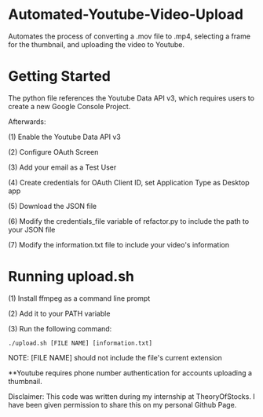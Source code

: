 # Automated-Youtube-Video-Upload

Automates the process of converting a .mov file to .mp4, selecting a frame for the thumbnail, and uploading the video to Youtube.

# Getting Started

The python file references the Youtube Data API v3, which requires users to create a new Google Console Project. 

Afterwards:

(1) Enable the Youtube Data API v3

(2) Configure OAuth Screen

(3) Add your email as a Test User

(4) Create credentials for OAuth Client ID, set Application Type as Desktop app

(5) Download the JSON file

(6) Modify the credentials_file variable of refactor.py to include the path to your JSON file

(7) Modify the information.txt file to include your video's information


# Running upload.sh

(1) Install ffmpeg as a command line prompt

(2) Add it to your PATH variable

(3) Run the following command:

````
./upload.sh [FILE NAME] [information.txt]
````

NOTE: [FILE NAME] should not include the file's current extension

**Youtube requires phone number authentication for accounts uploading a thumbnail. 

Disclaimer: This code was written during my internship at TheoryOfStocks. I have been given permission to share this on my personal Github Page. 
